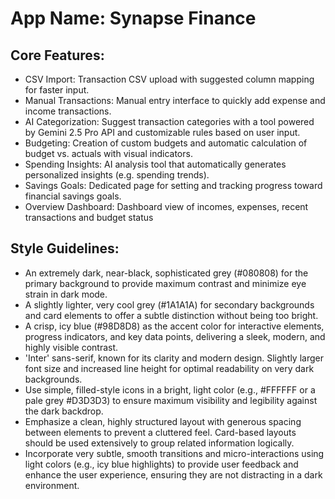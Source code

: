 # **App Name**: Synapse Finance

## Core Features:

- CSV Import: Transaction CSV upload with suggested column mapping for faster input.
- Manual Transactions: Manual entry interface to quickly add expense and income transactions.
- AI Categorization: Suggest transaction categories with a tool powered by Gemini 2.5 Pro API and customizable rules based on user input.
- Budgeting: Creation of custom budgets and automatic calculation of budget vs. actuals with visual indicators.
- Spending Insights: AI analysis tool that automatically generates personalized insights (e.g. spending trends).
- Savings Goals: Dedicated page for setting and tracking progress toward financial savings goals.
- Overview Dashboard: Dashboard view of incomes, expenses, recent transactions and budget status

## Style Guidelines:

- An extremely dark, near-black, sophisticated grey (#080808) for the primary background to provide maximum contrast and minimize eye strain in dark mode.
- A slightly lighter, very cool grey (#1A1A1A) for secondary backgrounds and card elements to offer a subtle distinction without being too bright.
- A crisp, icy blue (#98D8D8) as the accent color for interactive elements, progress indicators, and key data points, delivering a sleek, modern, and highly visible contrast.
- 'Inter' sans-serif, known for its clarity and modern design. Slightly larger font size and increased line height for optimal readability on very dark backgrounds.
- Use simple, filled-style icons in a bright, light color (e.g., #FFFFFF or a pale grey #D3D3D3) to ensure maximum visibility and legibility against the dark backdrop.
- Emphasize a clean, highly structured layout with generous spacing between elements to prevent a cluttered feel. Card-based layouts should be used extensively to group related information logically.
- Incorporate very subtle, smooth transitions and micro-interactions using light colors (e.g., icy blue highlights) to provide user feedback and enhance the user experience, ensuring they are not distracting in a dark environment.